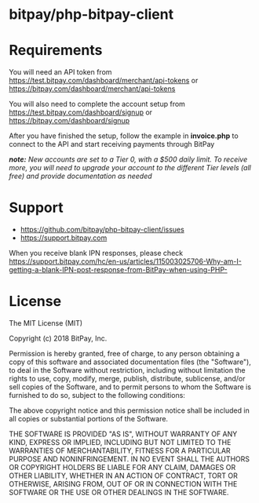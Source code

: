 bitpay/php-bitpay-client
=================

# Requirements
You will need an API token from <https://test.bitpay.com/dashboard/merchant/api-tokens> or <https://bitpay.com/dashboard/merchant/api-tokens>

You will also need to complete the account setup from <https://test.bitpay.com/dashboard/signup> or <https://bitpay.com/dashboard/signup>

After you have finished the setup, follow the example in **invoice.php** to connect to the API and start receiving payments through BitPay

***note:*** *New accounts are set to a Tier 0, with a $500 daily limit.  To receive more, you will need to upgrade your account to the different Tier levels (all free) and provide documentation as needed*


# Support

* https://github.com/bitpay/php-bitpay-client/issues
* https://support.bitpay.com

When you receive blank IPN responses, please check https://support.bitpay.com/hc/en-us/articles/115003025706-Why-am-I-getting-a-blank-IPN-post-response-from-BitPay-when-using-PHP-

# License

The MIT License (MIT)

Copyright (c) 2018 BitPay, Inc.

Permission is hereby granted, free of charge, to any person obtaining a copy
of this software and associated documentation files (the "Software"), to deal
in the Software without restriction, including without limitation the rights
to use, copy, modify, merge, publish, distribute, sublicense, and/or sell
copies of the Software, and to permit persons to whom the Software is
furnished to do so, subject to the following conditions:

The above copyright notice and this permission notice shall be included in all
copies or substantial portions of the Software.

THE SOFTWARE IS PROVIDED "AS IS", WITHOUT WARRANTY OF ANY KIND, EXPRESS OR
IMPLIED, INCLUDING BUT NOT LIMITED TO THE WARRANTIES OF MERCHANTABILITY,
FITNESS FOR A PARTICULAR PURPOSE AND NONINFRINGEMENT. IN NO EVENT SHALL THE
AUTHORS OR COPYRIGHT HOLDERS BE LIABLE FOR ANY CLAIM, DAMAGES OR OTHER
LIABILITY, WHETHER IN AN ACTION OF CONTRACT, TORT OR OTHERWISE, ARISING FROM,
OUT OF OR IN CONNECTION WITH THE SOFTWARE OR THE USE OR OTHER DEALINGS IN THE
SOFTWARE.
